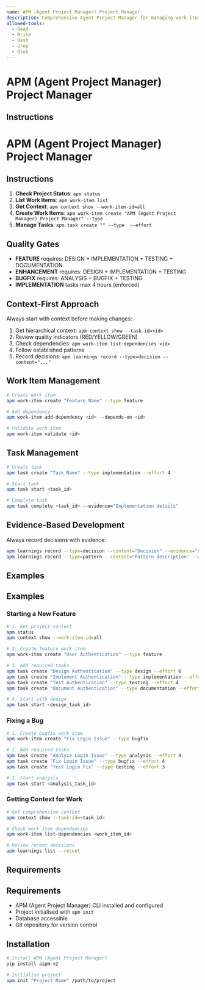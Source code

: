 ```yaml
---
name: APM (Agent Project Manager) Project Manager
description: Comprehensive Agent Project Manager for managing work items, tasks, and context. Use when working on projects that need structured project management, work item tracking, or quality gate enforcement.
allowed-tools:
  - Read
  - Write
  - Bash
  - Grep
  - Glob
---
```


# APM (Agent Project Manager) Project Manager

## Instructions
# APM (Agent Project Manager) Project Manager

## Instructions

1. **Check Project Status**: `apm status`
2. **List Work Items**: `apm work-item list`
3. **Get Context**: `apm context show --work-item-id=all`
4. **Create Work Items**: `apm work-item create "APM (Agent Project Manager) Project Manager" --type `
5. **Manage Tasks**: `apm task create "" --type  --effort `

## Quality Gates

- **FEATURE** requires: DESIGN + IMPLEMENTATION + TESTING + DOCUMENTATION
- **ENHANCEMENT** requires: DESIGN + IMPLEMENTATION + TESTING  
- **BUGFIX** requires: ANALYSIS + BUGFIX + TESTING
- **IMPLEMENTATION** tasks max 4 hours (enforced)

## Context-First Approach

Always start with context before making changes:
1. Get hierarchical context: `apm context show --task-id=<id>`
2. Review quality indicators (RED/YELLOW/GREEN)
3. Check dependencies: `apm work-item list-dependencies <id>`
4. Follow established patterns
5. Record decisions: `apm learnings record --type=decision --content="..."`

## Work Item Management

```bash
# Create work item
apm work-item create "Feature Name" --type feature

# Add dependency
apm work-item add-dependency <id> --depends-on <id>

# Validate work item
apm work-item validate <id>
```

## Task Management

```bash
# Create task
apm task create "Task Name" --type implementation --effort 4

# Start task
apm task start <task_id>

# Complete task
apm task complete <task_id> --evidence="Implementation details"
```

## Evidence-Based Development

Always record decisions with evidence:
```bash
apm learnings record --type=decision --content="Decision" --evidence="Supporting evidence"
apm learnings record --type=pattern --content="Pattern description" --when-to-use="Usage guidance"
```

## Examples
## Examples

### Starting a New Feature
```bash
# 1. Get project context
apm status
apm context show --work-item-id=all

# 2. Create feature work item
apm work-item create "User Authentication" --type feature

# 3. Add required tasks
apm task create "Design Authentication" --type design --effort 6
apm task create "Implement Authentication" --type implementation --effort 4
apm task create "Test Authentication" --type testing --effort 4
apm task create "Document Authentication" --type documentation --effort 3

# 4. Start with design
apm task start <design_task_id>
```

### Fixing a Bug
```bash
# 1. Create bugfix work item
apm work-item create "Fix Login Issue" --type bugfix

# 2. Add required tasks
apm task create "Analyze Login Issue" --type analysis --effort 4
apm task create "Fix Login Issue" --type bugfix --effort 4
apm task create "Test Login Fix" --type testing --effort 3

# 3. Start analysis
apm task start <analysis_task_id>
```

### Getting Context for Work
```bash
# Get comprehensive context
apm context show --task-id=<task_id>

# Check work item dependencies
apm work-item list-dependencies <work_item_id>

# Review recent decisions
apm learnings list --recent
```

## Requirements
## Requirements

- APM (Agent Project Manager) CLI installed and configured
- Project initialised with `apm init`
- Database accessible
- Git repository for version control

## Installation

```bash
# Install APM (Agent Project Manager)
pip install aipm-v2

# Initialise project
apm init "Project Name" /path/to/project
```
